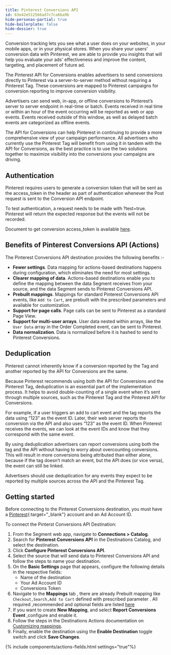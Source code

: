 ```yaml
---
title: Pinterest Conversions API
id: 63e42e512566ad7c7ca6ba9b
hide-personas-partial: true
hide-boilerplate: false
hide-dossier: true
---
```


Conversion tracking lets you see what a user does on your websites, in your mobile apps, or in your physical stores. When you share your users’ conversion data with Pinterest, we are able to provide you insights that will help you evaluate your ads' effectiveness and improve the content, targeting, and placement of future ad.

The Pinterest API for Conversions enables advertisers to send conversions directly to Pinterest via a server-to-server method without requiring a Pinterest Tag. These conversions are mapped to Pinterest campaigns for conversion reporting to improve conversion visibility.

Advertisers can send web, in-app, or offline conversions to Pinterest’s server to server endpoint in real-time or batch. Events received in real time or within an hour of the event occurring will be reported as web or app events. Events received outside of this window, as well as delayed batch events are categorized as offline events.

The API for Conversions can help Pinterest in continuing to provide a more comprehensive view of your campaign performance. All advertisers who currently use the Pinterest Tag will benefit from using it in tandem with the API for Conversions, as the best practice is to use the two solutions together to maximize visibility into the conversions your campaigns are driving.

## Authentication
Pinterest requires users to generate a conversion token that will be sent as the access_token in the header as part of authentication whenever the Post request is sent to the Conversion API endpoint.

To test authentication, a request needs to be made with ?test=true. Pinterest will return the expected response but the events will not be recorded.

Document to get conversion access_token is available [here](https://developers.pinterest.com/docs/conversions/conversions/#Get%20the%20conversion%20token).


## Benefits of Pinterest Conversions API (Actions)

The Pinterest Conversions API destination provides the following benefits :-

- **Fewer settings**. Data mapping for actions-based destinations happens during configuration, which eliminates the need for most settings.
- **Clearer mapping of data**. Actions-based destinations enable you to define the mapping between the data Segment receives from your source, and the data Segment sends to Pinterest Conversions API.
- **Prebuilt mappings**. Mappings for standard Pinterest Conversions API events, like `Add to Cart`, are prebuilt with the prescribed parameters and available for customization.
- **Support for page calls**. Page calls can be sent to Pinterest as a standard Page View.
- **Support for multi-user arrays**. User data nested within arrays, like the `User Data` array in the Order Completed event, can be sent to Pinterest.
- **Data normalization**. Data is normalized before it is hashed to send to Pinterest Conversions.

## Deduplication

Pinterest cannot inherently know if a conversion reported by the Tag and another reported by the API for Conversions are the same.

Because Pinterest recommends using both the API for Conversions and the Pinterest Tag, deduplication is an essential part of the implementation process. It helps to avoid double-counting of a single event when it’s sent through multiple sources, such as the Pinterest Tag and the Pinterest API for Conversions.

For example, if a user triggers an add to cart event and the tag reports the data using “123” as the event ID. Later, their web server reports the conversion via the API and also uses “123” as the event ID. When Pinterest receives the events, we can look at the event IDs and know that they correspond with the same event. 

By using deduplication advertisers can report conversions using both the tag and the API without having to worry about overcounting conversions. This will result in more conversions being attributed than either alone, because if the tag doesn’t match an event, but the API does (or vice versa), the event can still be linked. 

Advertisers should use deduplication for any events they expect to be reported by multiple sources across the API and the Pinterest Tag.

## Getting started

Before connecting to the Pinterest Conversions destination, you must have a [Pinterest](https://ads.pinterest.com/login/){:target="_blank"} account and an Ad Account ID.

To connect the Pinterst Conversions API Destination:

1. From the Segment web app, navigate to **Connections > Catalog**.
2. Search for **Pinterest Conversions API** in the Destinations Catalog, and select the destination.
3. Click **Configure Pinterest Conversions API**.
4. Select the source that will send data to Pinterest Conversions API and follow the steps to name your destination.
5. On the **Basic Settings** page that appears, configure the following details in the respective fields:
   - Name of the destination
   - Your Ad Account ID
   - Conversions Token
6. Navigate to the **Mappings** tab , there are already Prebuilt mapping like `Checkout,Search,Add to Cart` defined with prescribed parameter . All required ,recommended and optional fields are listed [here](https://developers.pinterest.com/docs/conversions/best/#Authenticating%20for%20the%20Conversion%20Tracking%20endpoint#The%20%2Cuser_data%2C%20and%20%2Ccustom_data%2C%20objects#Required%2C%20recommended%2C%20and%20optional%20fields#Required%2C%20recommended%2C%20and%20optional%20fields)
7. If you want to create **New Mapping**, and select **Report Conversions Event** ,configure and enable it.
8. Follow the steps in the Destinations Actions documentation on [Customizing mappings](/docs/connections/destinations/actions/#customize-mappings).
9. Finally, enable the destination using the **Enable Destination** toggle switch and click **Save Changes**.


{% include components/actions-fields.html settings="true"%}